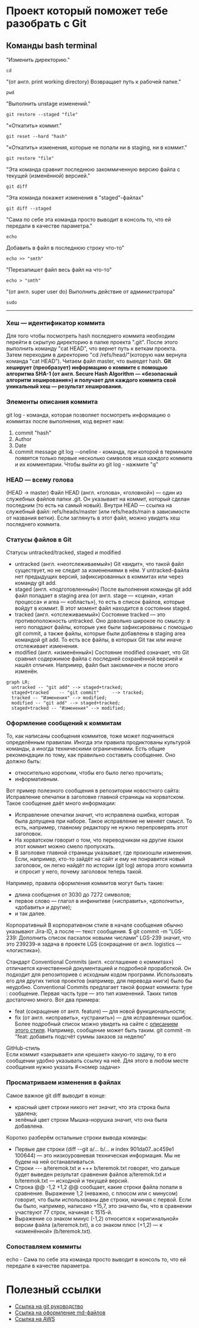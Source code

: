 # **Проект который поможет тебе разобрать с Git**
## **Команды bash terminal**
"Изменить директорию."
```
cd
```
"(от англ. print working directory) Возвращает путь к рабочей папке."
```
pwd
```
"Выполнить unstage изменений."
```
git restore --staged "file"
```
"«Откатить» коммит."
```
git reset --hard "hash"
```
"«Откатить» изменения, которые не попали ни в staging, ни в коммит."
```
git restore "file"
```
"Эта команда сравнит последнюю закоммиченную версию файла с текущей (изменённой) версией."
```
git diff
```
"Эта команда покажет изменения в "staged"-файлах"
```
git diff --staged 
```
"Сама по себе эта команда просто выводит в консоль то, что ей передали в качестве параметра."
```
echo
```
Добавить в файл в последнюю строку что-то"
```
echo >> "smth"
```
"Перезапишет файл весь файл на что-то"
```
echo > "smth"
```
"(от англ. super user do) Выполнить действие от администратора"
```
sudo
```

---


### **Хеш — идентификатор коммита**
Для того чтобы посмотреть hash последнего коммита необходим перейти в скрытую директорию в папке проекта ".git".
После этого выполнить команду "cat HEAD", что вернет путь к веткам проекта.
Затем переходим в директорию "cd /refs/head/"(которую нам вернула команда "cat HEAD").
Читаем файл master, что выведет hash.
__Git хеширует (преобразует) информацию о коммите с помощью алгоритма SHA-1 (от англ. Secure Hash Algorithm — «безопасный алгоритм хеширования») и получает для каждого коммита свой уникальный хеш — результат хеширования.__


### **Элементы описания коммита**
git log - команда, которая позволяет посмотреть информацию о коммитах
после выполнения, код вернет нам:
1. commit "hash"
2. Author 
3. Date
4. commit message
git log --oneline - команда, при которой в  терминале появятся только первые несколько символов хеша каждого коммита и их комментарии.
Чтобы выйти из git log - нажмите "q"


### **HEAD — всему голова**
(HEAD -> master)
Файл HEAD (англ. «голова», «головной») — один из служебных файлов папки .git. Он указывает на коммит, который сделан последним (то есть на самый новый).
Внутри HEAD — ссылка на служебный файл: refs/heads/master (или refs/heads/main в зависимости от названия ветки). Если заглянуть в этот файл, можно увидеть хеш последнего коммита.


### **Статусы файлов в Git**
Статусы untracked/tracked, staged и modified
* untracked (англ. «неотслеживаемый»)
    Git «видит», что такой файл существует, но не следит за изменениями в нём. У untracked-файла нет предыдущих версий, зафиксированных в коммитах или через команду git add.
* staged (англ. «подготовленный»)
    После выполнения команды git add файл попадает в staging area (от англ. stage — «сцена», «этап процесса» и area — «область»), то есть в список файлов, которые войдут в коммит. В этот момент файл находится в состоянии staged.
* tracked (англ. «отслеживаемый»)
    Состояние tracked — это противоположность untracked. Оно довольно широкое по смыслу: в него попадают файлы, которые уже были зафиксированы с помощью git commit, а также файлы, которые были добавлены в staging area командой git add. То есть все файлы, в которых Git так или иначе отслеживает изменения.
* modified (англ. «изменённый»)
    Состояние modified означает, что Git сравнил содержимое файла с последней сохранённой версией и нашёл отличия. Например, файл был закоммичен и после этого изменён.

```mermaid
graph LR;
  untracked -- "git add" --> staged+tracked;
  staged+tracked    -- "git commit"     --> tracked;
  tracked -- "Изменения" --> modified;
  modified -- "git add" --> staged+tracked;
  staged+tracked -- "Изменения" --> modified;
```


### **Оформление сообщений к коммитам**
То, как написаны сообщения коммитов, тоже может подчиняться определённым правилам. Иногда эти правила продиктованы культурой команды, а иногда техническими ограничениями.
Есть общие рекомендации по тому, как правильно составить сообщение. Оно должно быть:
* относительно коротким, чтобы его было легко прочитать;
* информативным.

Вот пример полезного сообщения в репозитории новостного сайта: Исправление опечатки в заголовке главной страницы на хорватском. Такое сообщение даёт много информации:
* Исправление опечатки значит, что исправлена ошибка, которая была допущена при наборе. Такое исправление не меняет смысл. То есть, например, главному редактору не нужно перепроверять этот заголовок.
* На хорватском говорит о том, что переводчикам на другие языки этот коммит можно смело пропускать.
* В заголовке главной страницы указывает, где произошли изменения. Если, например, кто-то зайдёт на сайт и ему не понравится новый заголовок, он легко найдёт по истории (git log) автора этого коммита и спросит у него, почему заголовок теперь такой.

Например, правила оформления коммитов могут быть такие:
* длина сообщения от 3030 до 7272 символов;
* первое слово — глагол в инфинитиве («исправить», «дополнить», «добавить» и другие);
* и так далее.

Корпоративный
В корпоративном стиле в начале сообщения обычно указывают Jira-ID, а после — текст сообщения.
$ git commit -m "LGS-239: Дополнить список пасхалок новыми числами" 
LGS-239 значит, что это 239239-я задача в проекте LGS (сокращение от англ. logistics — «логистика»).

Стандарт Conventional Commits (англ. «соглашение о коммитах») отличается качественной документацией и подробной проработкой. Он подходит для репозиториев с исходным кодом программ. Использовать его для других типов проектов (например, для перевода книги) было бы неудобно.
Conventional Commits предлагает такой формат коммита: type : сообщение.
Первая часть type — это тип изменений. Таких типов достаточно много. Вот два примера:
* feat (сокращение от англ. feature) — для новой функциональности;
* fix (от англ. «исправить», «устранить») — для исправленных ошибок.
Более подробный список можно увидеть на сайте с [описанием этого стиля](https://www.conventionalcommits.org/ru/v1.0.0-beta.4/#%D1%81%D0%BF%D0%B5%D1%86%D0%B8%D1%84%D0%B8%D0%BA%D0%B0%D1%86%D0%B8%D1%8F).
Например, сообщение может быть таким.
git commit -m "feat: добавить подсчёт суммы заказов за неделю" 

GitHub-стиль<br/>
Если коммит «закрывает» или «решает» какую-то задачу, то в его сообщении удобно указывать ссылку на неё. Для этого в любом месте сообщения нужно указать #<номер задачи>


### **Просматриваем изменения в файлах**
Самое важное git diff выводит в конце:
- красный цвет строки никого нет значит, что эта строка была удалена;
- зелёный цвет строки Мышка-норушка значит, что она была добавлена.

Коротко разберём остальные строки вывода команды:

- Первые две строки (diff --git a/... b/... и index 901da07..ac459e1 100644) — это низкоуровневая техническая информация. Мы не будем на ней останавливаться.
- Строки --- a/teremok.txt и +++ b/teremok.txt говорят, что дальше будет выведен результат сравнения файлов a/teremok.txt и b/teremok.txt — исходной и текущей версий.
- Строка @@ -1,2 +1,2 @@ сообщает, какие строки файла попали в сравнение. Выражение 1,2 (неважно, с плюсом или с минусом) говорит, что были использованы две строки, начиная с первой. Если бы было, например, написано +15,7, это значило бы, что в сравнении участвуют 77 строк, начиная с 1515-й.
- Выражение со знаком минус (-1,2) относится к «оригинальной» версии файла (a/teremok.txt), а со знаком плюс (+1,2) — к «изменённой» (b/teremok.txt).


### **Сопоставляем коммиты**
echo - Сама по себе эта команда просто выводит в консоль то, что ей передали в качестве параметра.
# __Полезный ссылки__
- [Ссылка на git руководство](https://github.com/git/git/blob/master/README.md "Прочитай меня")
- [Ссылка на оформление md-файлов](https://gist.github.com/Jekins/2bf2d0638163f1294637)
- [Ссылка на AWS](https://aws.amazon.com/ru/)
